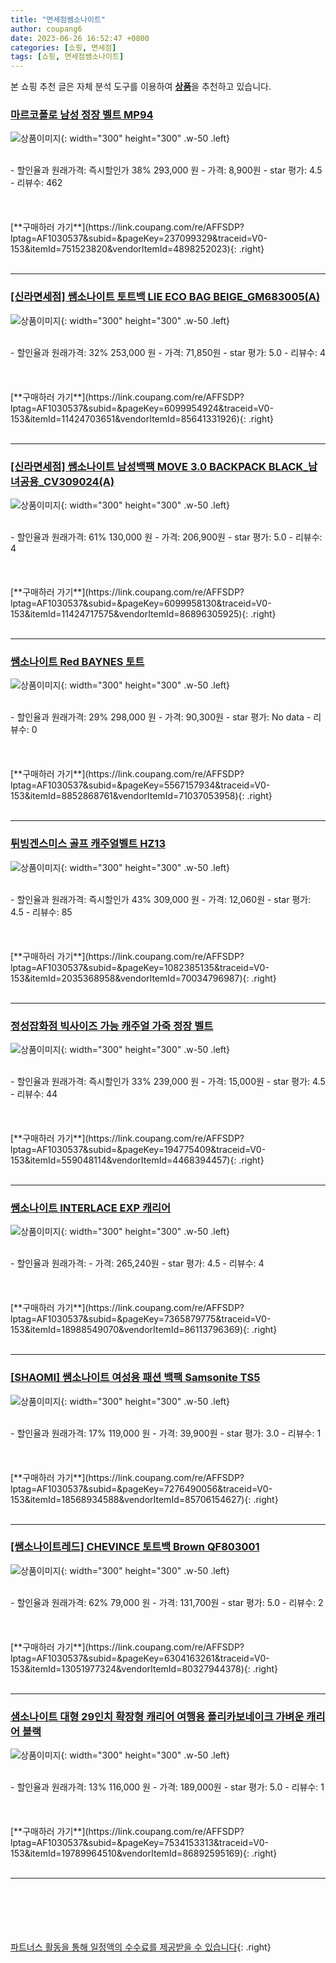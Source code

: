 ```yaml
---
title: "면세점쌤소나이트"
author: coupang6
date: 2023-06-26 16:52:47 +0800
categories: [쇼핑, 면세점]
tags: [쇼핑, 면세점쌤소나이트]
---
```


본 쇼핑 추천 글은 자체 분석 도구를 이용하여 [**상품**](https://link.coupang.com/a/bao1ui)을 추천하고 있습니다.

### [마르코폴로 남성 정장 벨트 MP94](https://link.coupang.com/re/AFFSDP?lptag=AF1030537&subid=&pageKey=237099329&traceid=V0-153&itemId=751523820&vendorItemId=4898252023)

![상품이미지](https://thumbnail10.coupangcdn.com/thumbnails/remote/230x230ex/image/retail/images/584989579622929-5681f9d1-b0de-4ba9-bf9a-538bbfe488ff.jpg){: width="300" height="300" .w-50 .left}


<br>
- 할인율과 원래가격: 즉시할인가 38%  293,000   원
- 가격: 8,900원
- star 평가: 4.5
- 리뷰수: 462
<br>
<br>
<br>
<br>
[**구매하러 가기**](https://link.coupang.com/re/AFFSDP?lptag=AF1030537&subid=&pageKey=237099329&traceid=V0-153&itemId=751523820&vendorItemId=4898252023){: .right}
<br>
<br>

---

### [[신라면세점] 쌤소나이트 토트백 LIE ECO BAG BEIGE_GM683005(A)](https://link.coupang.com/re/AFFSDP?lptag=AF1030537&subid=&pageKey=6099954924&traceid=V0-153&itemId=11424703651&vendorItemId=85641331926)

![상품이미지](https://thumbnail8.coupangcdn.com/thumbnails/remote/230x230ex/image/vendor_inventory/da02/38d4c14bd5c40901c2ea84d52d8b59f468c2bb85eb8596553ba570774630.JPG){: width="300" height="300" .w-50 .left}


<br>
- 할인율과 원래가격: 32%  253,000   원
- 가격: 71,850원
- star 평가: 5.0
- 리뷰수: 4
<br>
<br>
<br>
<br>
[**구매하러 가기**](https://link.coupang.com/re/AFFSDP?lptag=AF1030537&subid=&pageKey=6099954924&traceid=V0-153&itemId=11424703651&vendorItemId=85641331926){: .right}
<br>
<br>

---

### [[신라면세점] 쌤소나이트 남성백팩 MOVE 3.0 BACKPACK BLACK_남녀공용_CV309024(A)](https://link.coupang.com/re/AFFSDP?lptag=AF1030537&subid=&pageKey=6099958130&traceid=V0-153&itemId=11424717575&vendorItemId=86896305925)

![상품이미지](https://thumbnail6.coupangcdn.com/thumbnails/remote/230x230ex/image/vendor_inventory/a0e1/e80a1513bdde706a09fe16876bb89392a90e02039e98640bf0cdbe8be170.png){: width="300" height="300" .w-50 .left}


<br>
- 할인율과 원래가격: 61%  130,000   원
- 가격: 206,900원
- star 평가: 5.0
- 리뷰수: 4
<br>
<br>
<br>
<br>
[**구매하러 가기**](https://link.coupang.com/re/AFFSDP?lptag=AF1030537&subid=&pageKey=6099958130&traceid=V0-153&itemId=11424717575&vendorItemId=86896305925){: .right}
<br>
<br>

---

### [쌤소나이트 Red BAYNES 토트](https://link.coupang.com/re/AFFSDP?lptag=AF1030537&subid=&pageKey=5567157934&traceid=V0-153&itemId=8852868761&vendorItemId=71037053958)

![상품이미지](https://thumbnail9.coupangcdn.com/thumbnails/remote/230x230ex/image/vendor_inventory/7504/4622b3d59c56b76344eb00db8b66d42a1b8e9fc739423b6d88dd85cb075e.jpg){: width="300" height="300" .w-50 .left}


<br>
- 할인율과 원래가격: 29%  298,000   원
- 가격: 90,300원
- star 평가: No data
- 리뷰수: 0
<br>
<br>
<br>
<br>
[**구매하러 가기**](https://link.coupang.com/re/AFFSDP?lptag=AF1030537&subid=&pageKey=5567157934&traceid=V0-153&itemId=8852868761&vendorItemId=71037053958){: .right}
<br>
<br>

---

### [튀빙겐스미스 골프 캐주얼벨트 HZ13](https://link.coupang.com/re/AFFSDP?lptag=AF1030537&subid=&pageKey=1082385135&traceid=V0-153&itemId=2035368958&vendorItemId=70034796987)

![상품이미지](https://thumbnail9.coupangcdn.com/thumbnails/remote/230x230ex/image/retail/images/2019/12/11/10/1/6aa509d5-e8a2-43fe-a220-7d92b66d05cb.jpg){: width="300" height="300" .w-50 .left}


<br>
- 할인율과 원래가격: 즉시할인가 43%  309,000   원
- 가격: 12,060원
- star 평가: 4.5
- 리뷰수: 85
<br>
<br>
<br>
<br>
[**구매하러 가기**](https://link.coupang.com/re/AFFSDP?lptag=AF1030537&subid=&pageKey=1082385135&traceid=V0-153&itemId=2035368958&vendorItemId=70034796987){: .right}
<br>
<br>

---

### [정성잡화점 빅사이즈 가능 캐주얼 가죽 정장 벨트](https://link.coupang.com/re/AFFSDP?lptag=AF1030537&subid=&pageKey=194775409&traceid=V0-153&itemId=559048114&vendorItemId=4468394457)

![상품이미지](https://thumbnail8.coupangcdn.com/thumbnails/remote/230x230ex/image/vendor_inventory/c7bf/11bd15692b00ef7b27a8ba92f45c5553bacedf63223c8ce0cee950237ead.jpg){: width="300" height="300" .w-50 .left}


<br>
- 할인율과 원래가격: 즉시할인가 33%  239,000   원
- 가격: 15,000원
- star 평가: 4.5
- 리뷰수: 44
<br>
<br>
<br>
<br>
[**구매하러 가기**](https://link.coupang.com/re/AFFSDP?lptag=AF1030537&subid=&pageKey=194775409&traceid=V0-153&itemId=559048114&vendorItemId=4468394457){: .right}
<br>
<br>

---

### [쌤소나이트 INTERLACE EXP 캐리어](https://link.coupang.com/re/AFFSDP?lptag=AF1030537&subid=&pageKey=7365879775&traceid=V0-153&itemId=18988549070&vendorItemId=86113796369)

![상품이미지](https://thumbnail6.coupangcdn.com/thumbnails/remote/230x230ex/image/retail/images/2023/05/29/9/4/45622253-fde5-4486-9239-453d41ed188c.jpg){: width="300" height="300" .w-50 .left}


<br>
- 할인율과 원래가격: 
- 가격: 265,240원
- star 평가: 4.5
- 리뷰수: 4
<br>
<br>
<br>
<br>
[**구매하러 가기**](https://link.coupang.com/re/AFFSDP?lptag=AF1030537&subid=&pageKey=7365879775&traceid=V0-153&itemId=18988549070&vendorItemId=86113796369){: .right}
<br>
<br>

---

### [[SHAOMI] 쌤소나이트 여성용 패션 백팩 Samsonite TS5](https://link.coupang.com/re/AFFSDP?lptag=AF1030537&subid=&pageKey=7276490056&traceid=V0-153&itemId=18568934588&vendorItemId=85706154627)

![상품이미지](https://thumbnail6.coupangcdn.com/thumbnails/remote/230x230ex/image/vendor_inventory/8607/c0af8c81f6741cb91b532c884063fa0dc109004ff471dc5380b60281d072.jpg){: width="300" height="300" .w-50 .left}


<br>
- 할인율과 원래가격: 17%  119,000   원
- 가격: 39,900원
- star 평가: 3.0
- 리뷰수: 1
<br>
<br>
<br>
<br>
[**구매하러 가기**](https://link.coupang.com/re/AFFSDP?lptag=AF1030537&subid=&pageKey=7276490056&traceid=V0-153&itemId=18568934588&vendorItemId=85706154627){: .right}
<br>
<br>

---

### [[쌤소나이트레드] CHEVINCE 토트백 Brown QF803001](https://link.coupang.com/re/AFFSDP?lptag=AF1030537&subid=&pageKey=6304163261&traceid=V0-153&itemId=13051977324&vendorItemId=80327944378)

![상품이미지](https://thumbnail6.coupangcdn.com/thumbnails/remote/230x230ex/image/vendor_inventory/e8e4/ac90d8bb0cad394b541eeb864103a563d18b31a5bb13ac926688b45aa952.jpg){: width="300" height="300" .w-50 .left}


<br>
- 할인율과 원래가격: 62%  79,000   원
- 가격: 131,700원
- star 평가: 5.0
- 리뷰수: 2
<br>
<br>
<br>
<br>
[**구매하러 가기**](https://link.coupang.com/re/AFFSDP?lptag=AF1030537&subid=&pageKey=6304163261&traceid=V0-153&itemId=13051977324&vendorItemId=80327944378){: .right}
<br>
<br>

---

### [샘소나이트 대형 29인치 확장형 캐리어 여행용 폴리카보네이크 가벼운 캐리어 블랙](https://link.coupang.com/re/AFFSDP?lptag=AF1030537&subid=&pageKey=7534153313&traceid=V0-153&itemId=19789964510&vendorItemId=86892595169)

![상품이미지](https://thumbnail7.coupangcdn.com/thumbnails/remote/230x230ex/image/vendor_inventory/cf58/84b39f286e9c2951c042cef3b55f10f5da77fe687c6d79b57ebd81989d61.jpg){: width="300" height="300" .w-50 .left}


<br>
- 할인율과 원래가격: 13%  116,000   원
- 가격: 189,000원
- star 평가: 5.0
- 리뷰수: 1
<br>
<br>
<br>
<br>
[**구매하러 가기**](https://link.coupang.com/re/AFFSDP?lptag=AF1030537&subid=&pageKey=7534153313&traceid=V0-153&itemId=19789964510&vendorItemId=86892595169){: .right}
<br>
<br>

---
<br><br><br><br><br> [파트너스 활동을 통해 일정액의 수수료를 제공받을 수 있습니다](https://link.coupang.com/a/bao1ui){: .right}